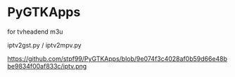 # PyGTKApps

for tvheadend m3u

iptv2gst.py / iptv2mpv.py 

https://github.com/stpf99/PyGTKApps/blob/9e074f3c4028af0b59d66e48bbe9834f00af833c/iptv.png
